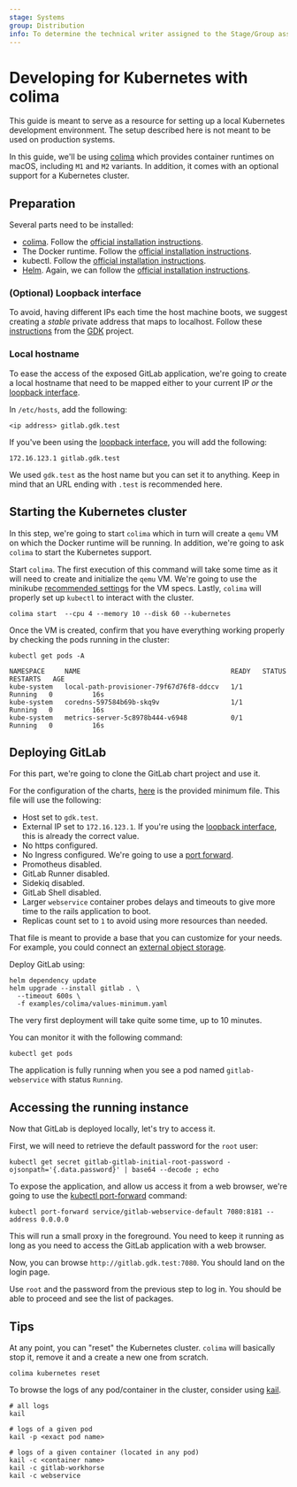 ```yaml
---
stage: Systems
group: Distribution
info: To determine the technical writer assigned to the Stage/Group associated with this page, see https://about.gitlab.com/handbook/product/ux/technical-writing/#assignments
---
```


# Developing for Kubernetes with colima

This guide is meant to serve as a resource for setting up a local Kubernetes development environment.
The setup described here is not meant to be used on production systems.

In this guide, we'll be using [colima](https://github.com/abiosoft/colima) which provides container runtimes on macOS, including `M1` and `M2` variants.
In addition, it comes with an optional support for a Kubernetes cluster.

## Preparation

Several parts need to be installed:

- [colima](https://github.com/abiosoft/colima). Follow the [official installation instructions](https://github.com/abiosoft/colima#installation).
- The Docker runtime. Follow the [official installation instructions](https://github.com/abiosoft/colima#docker).
- kubectl. Follow the [official installation instructions](https://kubernetes.io/docs/tasks/tools/).
- [Helm](https://helm.sh/). Again, we can follow the [official installation instructions](https://helm.sh/docs/intro/install/).

### (Optional) Loopback interface

To avoid, having different IPs each time the host machine boots, we suggest creating a _stable_ private address that maps to localhost.
Follow these [instructions](https://gitlab.com/gitlab-org/gitlab-development-kit/-/blob/main/doc/howto/local_network.md#create-loopback-interface) from the [GDK](https://gitlab.com/gitlab-org/gitlab-development-kit) project.

### Local hostname

To ease the access of the exposed GitLab application, we're going to create a local hostname that need to be mapped either to your current IP _or_ the [loopback interface](#optional-loopback-interface).

In `/etc/hosts`, add the following:

```shell
<ip address> gitlab.gdk.test
```

If you've been using the [loopback interface](#optional-loopback-interface), you will add the following:

```shell
172.16.123.1 gitlab.gdk.test
```

We used `gdk.test` as the host name but you can set it to anything. Keep in mind that an URL ending with `.test` is recommended here.

## Starting the Kubernetes cluster

In this step, we're going to start `colima` which in turn will create a `qemu` VM on which the Docker runtime will be running. In addition, we're going to ask `colima` to start the Kubernetes support.

Start `colima`. The first execution of this command will take some time as it will need to create and initialize the `qemu` VM. We're going to use the minikube [recommended settings](../minikube/index.md#deploying-gitlab-with-recommended-settings) for the VM specs. Lastly, `colima` will properly set up `kubectl` to interact with the cluster.

```shell
colima start  --cpu 4 --memory 10 --disk 60 --kubernetes
```

Once the VM is created, confirm that you have everything working properly by checking the pods running in the cluster:

```shell
kubectl get pods -A

NAMESPACE     NAME                                      READY   STATUS    RESTARTS   AGE
kube-system   local-path-provisioner-79f67d76f8-ddccv   1/1     Running   0          16s
kube-system   coredns-597584b69b-skq9v                  1/1     Running   0          16s
kube-system   metrics-server-5c8978b444-v6948           0/1     Running   0          16s
```

## Deploying GitLab

For this part, we're going to clone the GitLab chart project and use it.

For the configuration of the charts, [here](https://gitlab.com/gitlab-org/charts/gitlab/raw/master/examples/colima/values-minimum.yaml) is the provided minimum file.
This file will use the following:

- Host set to `gdk.test`.
- External IP set to `172.16.123.1`. If you're using the [loopback interface](#optional-loopback-interface), this is already the correct value.
- No https configured.
- No Ingress configured. We're going to use a [port forward](#accessing-the-running-instance).
- Promotheus disabled.
- GitLab Runner disabled.
- Sidekiq disabled.
- GitLab Shell disabled.
- Larger `webservice` container probes delays and timeouts to give more time to the rails application to boot.
- Replicas count set to `1` to avoid using more resources than needed.

That file is meant to provide a base that you can customize for your needs. For example, you could connect an [external object storage](../../advanced/external-object-storage/index.md).

Deploy GitLab using:

```shell
helm dependency update
helm upgrade --install gitlab . \
  --timeout 600s \
  -f examples/colima/values-minimum.yaml
```

The very first deployment will take quite some time, up to 10 minutes.

You can monitor it with the following command:

```shell
kubectl get pods
```

The application is fully running when you see a pod named `gitlab-webservice` with status `Running`.

## Accessing the running instance

Now that GitLab is deployed locally, let's try to access it.

First, we will need to retrieve the default password for the `root` user:

```shell
kubectl get secret gitlab-gitlab-initial-root-password -ojsonpath='{.data.password}' | base64 --decode ; echo
```

To expose the application, and allow us access it from a web browser, we're going to use the [kubectl port-forward](https://kubernetes.io/docs/tasks/access-application-cluster/port-forward-access-application-cluster/) command:

```shell
kubectl port-forward service/gitlab-webservice-default 7080:8181 --address 0.0.0.0 
```

This will run a small proxy in the foreground. You need to keep it running as long as you need to access the GitLab application with a web browser.

Now, you can browse `http://gitlab.gdk.test:7080`. You should land on the login page. 

Use `root` and the password from the previous step to log in. You should be able to proceed and see the list of packages.

## Tips

At any point, you can "reset" the Kubernetes cluster. `colima` will basically stop it, remove it and a create a new one from scratch.

```shell
colima kubernetes reset
```

To browse the logs of any pod/container in the cluster, consider using [kail](https://github.com/boz/kail).

```shell
# all logs
kail

# logs of a given pod
kail -p <exact pod name>

# logs of a given container (located in any pod)
kail -c <container name>
kail -c gitlab-workhorse
kail -c webservice
```
